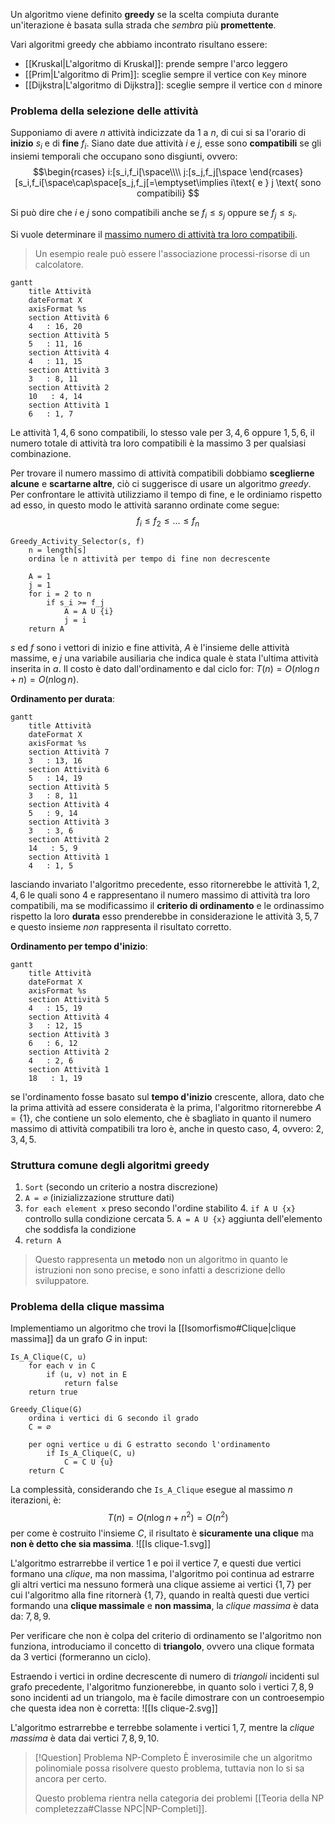 Un algoritmo viene definito **greedy** se la scelta compiuta durante un'iterazione è basata sulla strada che _sembra_ più **promettente**.

Vari algoritmi greedy che abbiamo incontrato risultano essere:
- [[Kruskal|L'algoritmo di Kruskal]]: prende sempre l'arco leggero
- [[Prim|L'algoritmo di Prim]]: sceglie sempre il vertice con `Key` minore
- [[Dijkstra|L'algoritmo di Dijkstra]]: sceglie sempre il vertice con `d` minore

### Problema della selezione delle attività
Supponiamo di avere $n$ attività indicizzate da $1$ a $n$, di cui si sa l'orario di **inizio** $s_i$ e di **fine** $f_i$.
Siano date due attività $i$ e $j$, esse sono **compatibili** se gli insiemi temporali che occupano sono disgiunti, ovvero:
$$\begin{rcases}
i:[s_i,f_i[\space\\\\
j:[s_j,f_j[\space
\end{rcases}
[s_i,f_i[\space\cap\space[s_j,f_j[=\emptyset\implies i\text{ e } j \text{ sono compatibili}
$$

Si può dire che $i$ e $j$ sono compatibili anche se $f_i\leq s_j$ oppure se $f_j\leq s_i$.

Si vuole determinare il <u>massimo numero di attività tra loro compatibili</u>.
>Un esempio reale può essere l'associazione processi-risorse di un calcolatore.

```mermaid
gantt
    title Attività
    dateFormat X
    axisFormat %s
    section Attività 6
    4   : 16, 20
    section Attività 5
    5   : 11, 16
    section Attività 4
    4   : 11, 15
    section Attività 3
    3   : 8, 11
    section Attività 2
    10   : 4, 14
    section Attività 1
    6   : 1, 7
```

Le attività $1,4,6$ sono compatibili, lo stesso vale per $3,4,6$ oppure $1,5,6$, il numero totale di attività tra loro compatibili è la massimo $3$ per qualsiasi combinazione.

Per trovare il numero massimo di attività compatibili dobbiamo **sceglierne alcune** e **scartarne altre**, ciò ci suggerisce di usare un algoritmo _greedy_.
Per confrontare le attività utilizziamo il tempo di fine, e le ordiniamo rispetto ad esso, in questo modo le attività saranno ordinate come segue:
$$f_i\leq f_2\leq ...\leq f_n$$

```
Greedy_Activity_Selector(s, f)
	n = length[s]
	ordina le n attività per tempo di fine non decrescente
	
	A = 1
	j = 1
	for i = 2 to n
		if s_i >= f_j
			A = A U {i}
			j = i
	return A
```
$s$ ed $f$ sono i vettori di inizio e fine attività, $A$ è l'insieme delle attività massime, e $j$ una variabile ausiliaria che indica quale è stata l'ultima attività inserita in $a$.
Il costo è dato dall'ordinamento e dal ciclo for: $T(n)=O(n\log n+n)=O(n\log n)$.

**Ordinamento per durata**:

```mermaid
gantt
    title Attività
    dateFormat X
    axisFormat %s
    section Attività 7
    3   : 13, 16
    section Attività 6
    5   : 14, 19
    section Attività 5
    3   : 8, 11
    section Attività 4
    5   : 9, 14
    section Attività 3
    3   : 3, 6
    section Attività 2
    14   : 5, 9
    section Attività 1
    4   : 1, 5
```

lasciando invariato l'algoritmo precedente, esso ritornerebbe le attività $1,2,4,6$ le quali sono $4$ e rappresentano il numero massimo di attività tra loro compatibili, ma se modificassimo il **criterio di ordinamento** e le ordinassimo rispetto la loro **durata** esso prenderebbe in considerazione le attività $3,5,7$ e questo insieme _non_ rappresenta il risultato corretto.

**Ordinamento per tempo d'inizio**:

```mermaid
gantt
    title Attività
    dateFormat X
    axisFormat %s
    section Attività 5
    4   : 15, 19
    section Attività 4
    3   : 12, 15
    section Attività 3
    6   : 6, 12
    section Attività 2
    4   : 2, 6
    section Attività 1
    18   : 1, 19
```

se l'ordinamento fosse basato sul **tempo d'inizio** crescente, allora, dato che la prima attività ad essere considerata è la prima, l'algoritmo ritornerebbe $A=\{1\}$, che contiene un solo elemento, che è sbagliato in quanto il numero massimo di attività compatibili tra loro è, anche in questo caso, $4$, ovvero: $2,3,4,5$.

### Struttura comune degli algoritmi greedy
1. `Sort` (secondo un criterio a nostra discrezione)
2. `A = ∅` (inizializzazione strutture dati)
3. `for each element x` preso secondo l'ordine stabilito
	4. `if A U {x}` controllo sulla condizione cercata
	5. `A = A U {x}` aggiunta dell'elemento che soddisfa la condizione
6. `return A`

>Questo rappresenta un **metodo** non un algoritmo in quanto le istruzioni non sono precise, e sono infatti a descrizione dello sviluppatore.

### Problema della clique massima
Implementiamo un algoritmo che trovi la [[Isomorfismo#Clique|clique massima]] da un grafo $G$ in input:
```
Is_A_Clique(C, u)
	for each v in C
		if (u, v) not in E
			return false
	return true

Greedy_Clique(G)
	ordina i vertici di G secondo il grado
	C = ∅
	
	per ogni vertice u di G estratto secondo l'ordinamento
		if Is_A_Clique(C, u)
			C = C U {u}
	return C
```

La complessità, considerando che `Is_A_Clique` esegue al massimo $n$ iterazioni, è:
$$T(n)=O(n\log n+n^2)=O(n^2)$$
per come è costruito l'insieme $C$, il risultato è **sicuramente una clique** ma **non è detto che sia massima**.
![[Is clique-1.svg]]

L'algoritmo estrarrebbe il vertice $1$ e poi il vertice $7$, e questi due vertici formano una _clique_, ma non massima, l'algoritmo poi continua ad estrarre gli altri vertici ma nessuno formerà una clique assieme ai vertici $\{1,7\}$ per cui l'algoritmo alla fine ritornerà $\{1,7\}$, quando in realtà questi due vertici formando una **clique massimale** e **non massima**, la _clique massima_ è data da: $7,8,9$.

Per verificare che non è colpa del criterio di ordinamento se l'algoritmo non funziona, introduciamo il concetto di **triangolo**, ovvero una clique formata da $3$ vertici (formeranno un ciclo).

Estraendo i vertici in ordine decrescente di numero di _triangoli_ incidenti sul grafo precedente, l'algoritmo funzionerebbe, in quanto solo i vertici $7,8,9$ sono incidenti ad un triangolo, ma è facile dimostrare con un controesempio che questa idea non è corretta:
![[Is clique-2.svg]]

L'algoritmo estrarrebbe e terrebbe solamente i vertici $1,7$, mentre la _clique massima_ è data dai vertici $7,8,9,10$.

>[!Question] Problema NP-Completo
>È inverosimile che un algoritmo polinomiale possa risolvere questo problema, tuttavia non lo si sa ancora per certo.
>
>Questo problema rientra nella categoria dei problemi [[Teoria della NP completezza#Classe NPC|NP-Completi]].


